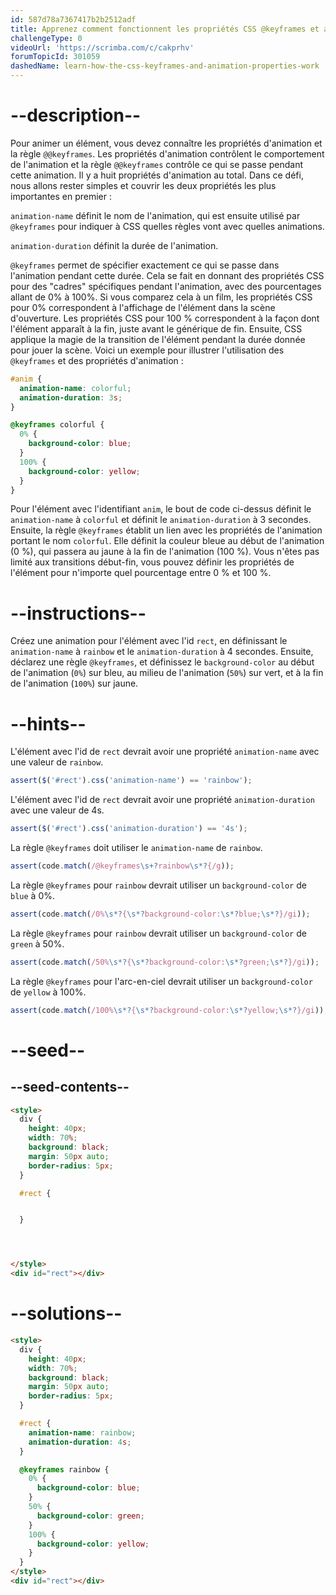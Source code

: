 ```yaml
---
id: 587d78a7367417b2b2512adf
title: Apprenez comment fonctionnent les propriétés CSS @keyframes et animation.
challengeType: 0
videoUrl: 'https://scrimba.com/c/cakprhv'
forumTopicId: 301059
dashedName: learn-how-the-css-keyframes-and-animation-properties-work
---
```


# --description--

Pour animer un élément, vous devez connaître les propriétés d'animation et la règle `@@keyframes`. Les propriétés d'animation contrôlent le comportement de l'animation et la règle `@@keyframes` contrôle ce qui se passe pendant cette animation. Il y a huit propriétés d'animation au total. Dans ce défi, nous allons rester simples et couvrir les deux propriétés les plus importantes en premier :

`animation-name` définit le nom de l'animation, qui est ensuite utilisé par `@keyframes` pour indiquer à CSS quelles règles vont avec quelles animations.

`animation-duration` définit la durée de l'animation.

`@keyframes` permet de spécifier exactement ce qui se passe dans l'animation pendant cette durée. Cela se fait en donnant des propriétés CSS pour des "cadres" spécifiques pendant l'animation, avec des pourcentages allant de 0% à 100%. Si vous comparez cela à un film, les propriétés CSS pour 0% correspondent à l'affichage de l'élément dans la scène d'ouverture. Les propriétés CSS pour 100 % correspondent à la façon dont l'élément apparaît à la fin, juste avant le générique de fin. Ensuite, CSS applique la magie de la transition de l'élément pendant la durée donnée pour jouer la scène. Voici un exemple pour illustrer l'utilisation des `@keyframes` et des propriétés d'animation :

```css
#anim {
  animation-name: colorful;
  animation-duration: 3s;
}

@keyframes colorful {
  0% {
    background-color: blue;
  }
  100% {
    background-color: yellow;
  }
}
```

Pour l'élément avec l'identifiant `anim`, le bout de code ci-dessus définit le `animation-name` à `colorful` et définit le `animation-duration` à 3 secondes. Ensuite, la règle `@keyframes` établit un lien avec les propriétés de l'animation portant le nom `colorful`. Elle définit la couleur bleue au début de l'animation (0 %), qui passera au jaune à la fin de l'animation (100 %). Vous n'êtes pas limité aux transitions début-fin, vous pouvez définir les propriétés de l'élément pour n'importe quel pourcentage entre 0 % et 100 %.

# --instructions--

Créez une animation pour l'élément avec l'id `rect`, en définissant le `animation-name` à `rainbow` et le `animation-duration` à 4 secondes. Ensuite, déclarez une règle `@keyframes`, et définissez le `background-color` au début de l'animation (`0%`) sur bleu, au milieu de l'animation (`50%`) sur vert, et à la fin de l'animation (`100%`) sur jaune.

# --hints--

L'élément avec l'id de `rect` devrait avoir une propriété `animation-name` avec une valeur de `rainbow`.

```js
assert($('#rect').css('animation-name') == 'rainbow');
```

L'élément avec l'id de `rect` devrait avoir une propriété `animation-duration` avec une valeur de 4s.

```js
assert($('#rect').css('animation-duration') == '4s');
```

La règle `@keyframes` doit utiliser le `animation-name` de `rainbow`.

```js
assert(code.match(/@keyframes\s+?rainbow\s*?{/g));
```

La règle `@keyframes` pour `rainbow` devrait utiliser un `background-color` de `blue` à 0%.

```js
assert(code.match(/0%\s*?{\s*?background-color:\s*?blue;\s*?}/gi));
```

La règle `@keyframes` pour `rainbow` devrait utiliser un `background-color` de `green` à 50%.

```js
assert(code.match(/50%\s*?{\s*?background-color:\s*?green;\s*?}/gi));
```

La règle `@keyframes` pour l'arc-en-ciel devrait utiliser un `background-color` de `yellow` à 100%.

```js
assert(code.match(/100%\s*?{\s*?background-color:\s*?yellow;\s*?}/gi));
```

# --seed--

## --seed-contents--

```html
<style>
  div {
    height: 40px;
    width: 70%;
    background: black;
    margin: 50px auto;
    border-radius: 5px;
  }

  #rect {


  }




</style>
<div id="rect"></div>
```

# --solutions--

```html
<style>
  div {
    height: 40px;
    width: 70%;
    background: black;
    margin: 50px auto;
    border-radius: 5px;
  }

  #rect {
    animation-name: rainbow;
    animation-duration: 4s;
  }

  @keyframes rainbow {
    0% {
      background-color: blue;
    }
    50% {
      background-color: green;
    }
    100% {
      background-color: yellow;
    }
  }
</style>
<div id="rect"></div>
```
